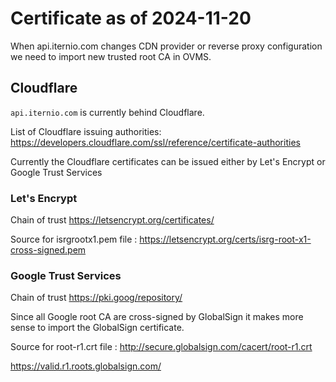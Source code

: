 # Certificate as of 2024-11-20

When api.iternio.com changes CDN provider or reverse proxy configuration we need to import new trusted root CA in OVMS.

## Cloudflare

`api.iternio.com` is currently behind Cloudflare.

List of Cloudflare issuing authorities: https://developers.cloudflare.com/ssl/reference/certificate-authorities

Currently the Cloudflare certificates can be issued either by Let's Encrypt or Google Trust Services

### Let's Encrypt

Chain of trust https://letsencrypt.org/certificates/

Source for isrgrootx1.pem file : https://letsencrypt.org/certs/isrg-root-x1-cross-signed.pem

### Google Trust Services

Chain of trust https://pki.goog/repository/

Since all Google root CA are cross-signed by GlobalSign it makes more sense to import the GlobalSign certificate.

Source for root-r1.crt file : http://secure.globalsign.com/cacert/root-r1.crt

https://valid.r1.roots.globalsign.com/


